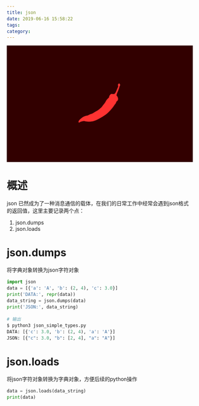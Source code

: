 ```yaml
---
title: json
date: 2019-06-16 15:58:22
tags: 
category: 
---
```

![img](https://raw.githubusercontent.com/01x01/github-blog/master/source/img/hot.png)

# 概述
json 已然成为了一种消息通信的载体，在我们的日常工作中经常会遇到json格式的返回值，这里主要记录两个点：

1. json.dumps
1. json.loads


# json.dumps
将字典对象转换为json字符对象

```python
import json
data = [{'a': 'A', 'b': (2, 4), 'c': 3.0}]
print('DATA:', repr(data))
data_string = json.dumps(data)
print('JSON:', data_string)

# 输出
$ python3 json_simple_types.py
DATA: [{'c': 3.0, 'b': (2, 4), 'a': 'A'}]
JSON: [{"c": 3.0, "b": [2, 4], "a": "A"}]
```

# json.loads
将json字符对象转换为字典对象，方便后续的python操作
```python
data = json.loads(data_string)
print(data)
```

